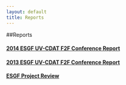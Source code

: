 ```yaml
---
layout: default
title: Reports
---
```


##Reports


#### <a href="http://aims-group.github.io/pdf/2014-ESGF_UV-CDAT_Conference_Report.pdf" target="_blank">2014 ESGF UV-CDAT F2F Conference Report </a>
#### <a href="http://uvcdat.llnl.gov/media/pdf/ESGF_UV-CDAT_Meeting_Report_December2013.pdf" target="_blank">2013 ESGF UV-CDAT F2F Conference Report </a>
#### <a href="media/pdf/esgf-project-review.pdf" target="_blank">ESGF Project Review</a>
